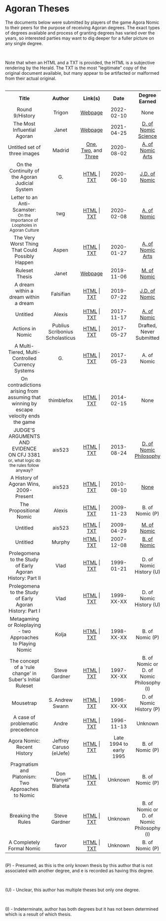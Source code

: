 <h1>Agoran Theses</h1>

<p>The documents below were submitted by players of the game Agora Nomic to their peers for the purpose of receiving Agoran degrees. The exact types of degrees available and process of granting degrees has varied over the years, so interested parties may want to dig deeper for a fuller picture on any single degree.</p>
<br>
<p>Note that when an HTML and a TXT is provided, the HTML is a subjective rendering by the Herald. The TXT is the most "legitimate" copy of the original document available, but many appear to be artifacted or malformed from their actual original.</p>
<br>

<table style="text-align:center; margin:auto">
  <tr>
    <th>Title</th>
    <th>Author</th>
    <th>Link(s)</th>
    <th>Date</th>
    <th>Degree Earned</th>
  </tr>
  <tr>
    <td class="ttitle">Round 9/History</td>
    <td>Trigon</td>
    <td><a href="https://infinite.nomic.space/wiki/index.php?title=Round_9/History">Webpage</a></td>
    <td>2022-02-10</td>
    <td>None</td>
  </tr>
  <tr>
    <td class="ttitle">The Most Influential Agoran</td>
    <td>Janet</td>
    <td><a href="https://randomnetcat.github.io/assessor-thesis/">Webpage</a></td>
    <td>2021-04-25</td>
    <td><a href="https://www.mail-archive.com/agora-official@agoranomic.org/msg11216.html">D. of Nomic Science</a></td>
  </tr>
  <tr>
    <td class="ttitle">Untitled set of three images</td>
    <td>Madrid</td>
    <td><a href="original/2020-08-02-madrid/madrid-0.png">One</a>, <a href="original/2020-08-02-madrid/madrid-1.png">Two</a>, and <a href="original/2020-08-02-madrid/madrid-2.png">Three</a></td>
    <td>2020-08-02</td>
    <td><a href="https://www.mail-archive.com/agora-business@agoranomic.org/msg38537.html">A. of Nomic Arts</a></td>
  </tr>
  <tr>
    <td class="ttitle">On the Continuity of the Agoran Judicial System</td>
    <td>G.</td>
    <td><a href="html/2020-06-10-G.html">HTML</a> | <a href="thesesoriginal/2020-06-10-G..txt">TXT</a></td>
    <td>2020-06-10</td>
    <td><a href="https://mailman.agoranomic.org/cgi-bin/mailman/private/agora-official/2020-June/013762.html">J.D. of Nomic</a></td>
  </tr>
  <tr>
    <td class="ttitle">Letter to an Anti-Scamster:</br><small>On the Importance of Loopholes in Agoran Culture</small></td>
    <td>twg</td>
    <td><a href="html/2020-02-08-twg.html">HTML</a> | <a href="thesesoriginal/2020-02-08-twg.txt">TXT</a></td>
    <td>2020-02-08</td>
    <td><a href="https://www.mail-archive.com/agora-official@agoranomic.org/msg09825.html">A. of Nomic</a></td>
  </tr>
  <tr>
    <td class="ttitle">The Very Worst Thing That Could Possibly Happen</td>
    <td>Aspen</td>
    <td><a href="html/2020-01-27-Aspen.html">HTML</a> | <a href="thesesoriginal/2020-01-27-Aspen.txt">TXT</a></td>
    <td>2020-01-27</td>
    <td><a href="https://www.mail-archive.com/agora-official@agoranomic.org/msg10446.html">A. of Nomic Arts</a></td>
  </tr>
  <tr>
    <td class="ttitle">Ruleset Thesis</td>
    <td>Janet</td>
    <td><a href="https://agoranomic.org/ruleset-thesis/">Webpage</a></td>
    <td>2019-11-06</td>
    <td><a href="https://www.mail-archive.com/agora-business@agoranomic.org/msg35148.html">M. of Nomic</a></td>
  </tr>
  <tr>
    <td class="ttitle">A dream within a dream within a dream</td>
    <td>Falsifian</td>
    <td><a href="html/2019-07-22-Falsifian.html">HTML</a> | <a href="thesesoriginal/2019-07-22-Falsifian.txt">TXT</a></td>
    <td>2019-07-22</td>
    <td><a href="https://www.mail-archive.com/agora-official@agoranomic.org/msg09473.html">J.D. of Nomic</a></td>
  </tr>
  <tr>
    <td class="ttitle">Untitled</td>
    <td>Alexis</td>
    <td><a href="html/2017-11-17-Alexis.html">HTML</a> | <a href="thesesoriginal/2017-11-17-Alexis.txt">TXT</a></td>
    <td>2017-11-17</td>
    <td><a href="https://mailman.agoranomic.org/cgi-bin/mailman/private/agora-official/2017-November/011999.html">A. of Nomic</a></td>
  </tr>
  <tr>
    <td class="ttitle">Actions in Nomic</td>
    <td>Publius Scribonius Scholasticus</td>
    <td><a href="html/2017-05-27-PSS-DRAFT.html">HTML</a> | <a href="thesesoriginal/2017-05-27-PSS-DRAFT.txt">TXT</a></td>
    <td>2017-05-27</td>
    <td>Drafted, Never Submitted</td>
  </tr>
  <tr>
    <td class="ttitle">A Multi-Tiered, Multi-Controlled Currency Systems</td>
    <td>G.</td>
    <td><a href="html/2017-05-23-G.html">HTML</a> | <a href="thesesoriginal/2017-05-23-G..txt">TXT</a></td>
    <td>2017-05-23</td>
    <td>A. of Nomic</td>
  </tr>
  <tr>
    <td class="ttitle">On contradictions arising from assuming that winning by escape velocity ends the game</td>
    <td>thimblefox</td>
    <td><a href="html/2014-02-15-Thimblefox.html">HTML</a> | <a href="thesesoriginal/2014-02-15-Thimblefox.txt">TXT</a></td>
    <td>2014-02-15</td>
    <td>None</td>
  </tr>
  <tr>
    <td class="ttitle">JUDGE'S ARGUMENTS AND EVIDENCE ON CFJ 3381 </br><small>or, what logic do the rules follow anyway?</small></td>
    <td>ais523</td>
    <td><a href="html/2013-08-24-ais523.html">HTML</a> | <a href="thesesoriginal/2013-08-24-ais523.txt">TXT</a></td>
    <td>2013-08-24</td>
    <td><a href="https://mailman.agoranomic.org/cgi-bin/mailman/private/agora-official/2013-August/010501.html">D. of Nomic Philosophy</a></td>
  </tr>
  <tr>
    <td class="ttitle">A History of Agoran Wins, 2009-Present</td>
    <td>ais523</td>
    <td><a href="html/2010-08-10-ais523.html">HTML</a> | <a href="thesesoriginal/2010-08-10-ais523.txt">TXT</a></td>
    <td>2010-08-10</td>
    <td><a href="https://mailman.agoranomic.org/cgi-bin/mailman/private/agora-official/2013-August/010468.html">None</a></td>
  </tr>
  <tr>
    <td class="ttitle">The Propositional Nomic</td>
    <td>Alexis</td>
    <td><a href="html/2009-11-23-Alexis.html">HTML</a> | <a href="thesesoriginal/2009-11-23-Alexis.txt">TXT</a></td>
    <td>2009-11-23</td>
    <td>B. of Nomic (P)</td>
  </tr>
  <tr>
    <td class="ttitle">Untitled</td>
    <td>ais523</td>
    <td><a href="html/2009-04-29-ais523.html">HTML</a> | <a href="thesesoriginal/2009-04-29-ais523.txt">TXT</a></td>
    <td>2009-04-29</td>
    <td><a href="https://mailman.agoranomic.org/cgi-bin/mailman/private/agora-business/2009-May/020608.html">M. of Nomic</a></td>
  </tr>
  <tr>
    <td class="ttitle">Untitled</td>
    <td>Murphy</td>
    <td><a href="html/2007-12-08-Murphy.html">HTML</a> | <a href="thesesoriginal/2007-12-08-Murphy.txt">TXT</a></td>
    <td>2007-12-08</td>
    <td><a href="https://mailman.agoranomic.org/cgi-bin/mailman/private/agora-official/2007-December/003688.html">B. of Nomic</a></td>
  </tr>
  <tr>
    <td class="ttitle">Prolegomena to the Study of Early Agoran History: Part II</td>
    <td>Vlad</td>
    <td><a href="html/1999-01-21-Vlad.html">HTML</a> | <a href="thesesoriginal/1999-01-21-Vlad.txt">TXT</a></td>
    <td>1999-01-21</td>
    <td>D. of Nomic History (U)</td>
  </tr>
  <tr>
    <td class="ttitle">Prolegomena to the Study of Early Agoran History: Part I</td>
    <td>Vlad</td>
    <td><a href="html/1999-XX-XX-Vlad.html">HTML</a> | <a href="thesesoriginal/1999-XX-XX-Vlad.txt">TXT</a></td>
    <td>1999-XX-XX</td>
    <td>D. of Nomic History (U)</td>
  </tr>
  <tr>
    <td class="ttitle">Metagaming or Roleplaying - two Approaches to Playing Nomic</td>
    <td>Kolja</td>
    <td><a href="html/1998-XX-XX-Kolja.html">HTML</a> | <a href="thesesoriginal/1998-XX-XX-Kolja.txt">TXT</a></td>
    <td>1998-XX-XX</td>
    <td>B. of Nomic (P)</td>
  </tr>
  <tr>
    <td class="ttitle">The concept of a 'rule change' in Suber's Initial Ruleset</td>
    <td>Steve Gardner</td>
    <td><a href="html/1997-XX-XX-Steve.html">HTML</a> | <a href="thesesoriginal/1997-XX-XX-Steve.txt">TXT</a></td>
    <td>1997-XX-XX</td>
    <td>B. of Nomic or D. of Nomic Philosophy (I)</td>
  </tr>
  <tr>
    <td class="ttitle">Mousetrap</td>
    <td>S. Andrew Swann</td>
    <td><a href="html/1996-XX-XX-Swann.html">HTML</a> | <a href="thesesoriginal/1996-XX-XX-Swann.txt">TXT</a></td>
    <td>1996-XX-XX</td>
    <td>D. of Nomic History (P)</td>
  </tr>
  <tr>
    <td class="ttitle">A case of problematic precedence</td>
    <td>Andre</td>
    <td><a href="html/1996-11-13-Andre.html">HTML</a> | <a href="thesesoriginal/1996-11-13-Andre.txt">TXT</a></td>
    <td>1996-11-13</td>
    <td>Unknown</td>
  </tr>
  <tr>
    <td class="ttitle">Agora Nomic: Recent History</td>
    <td>Jeffrey Caruso (elJefe)</td>
    <td><a href="html/1995-XX-XX-elJefe.html">HTML</a> | <a href="thesesoriginal/1995-XX-XX-elJefe.txt">TXT</a></td>
    <td>Late 1994 to early 1995</td>
    <td>B. of Nomic (P)</td>
  </tr>
  <tr>
    <td class="ttitle">Pragmatism and Platonism: Two Approaches to Nomic</td>
    <td>Don "Vanyel" Blaheta</td>
    <td><a href="html/XXXX-XX-XX-Vanyel.html">HTML</a> | <a href="thesesoriginal/XXXX-XX-XX-Vanyel.txt">TXT</a></td>
    <td>Unknown</td>
    <td>B. of Nomic (P)</td>
  </tr>
  <tr>
    <td class="ttitle">Breaking the Rules</td>
    <td>Steve Gardner</td>
    <td><a href="html/XXXX-XX-XX-Steve.html">HTML</a> | <a href="thesesoriginal/XXXX-XX-XX-Steve.txt">TXT</a></td>
    <td>Unknown</td>
    <td>B. of Nomic or D. of Nomic Philosophy (I)</td>
  </tr>
  <tr>
    <td class="ttitle">A Completely Formal Nomic</td>
    <td>favor</td>
    <td><a href="html/XXXX-XX-XX-favor.html">HTML</a> | <a href="thesesoriginal/XXXX-XX-XX-favor.txt">TXT</a></td>
    <td>Unknown</td>
    <td>B. of Nomic (P)</td>
  </tr>
</table> 
<br>
<p>(P) - Presumed, as this is the only known thesis by this author that is not associated with another degree, and e is recorded as having this degree.</p><br>
<p>(U) - Unclear, this author has multiple theses but only one degree.</p><br>
<p>(I) - Indeterminate, author has both degrees but it has not been determined which is a result of which thesis.</p>

